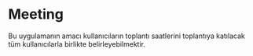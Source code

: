 # Meeting
Bu uygulamanın amacı kullanıcıların toplantı saatlerini toplantıya katılacak tüm kullanıcılarla birlikte belirleyebilmektir. 
